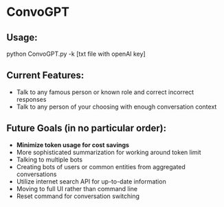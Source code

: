 # ConvoGPT
## Usage:
python ConvoGPT.py -k [txt file with openAI key]
## Current Features:
- Talk to any famous person or known role and correct incorrect responses
- Talk to any person of your choosing with enough conversation context
## Future Goals (in no particular order):
- **Minimize token usage for cost savings**
- More sophisticated summarization for working around token limit
- Talking to multiple bots
- Creating bots of users or common entities from aggregated conversations
- Utilize internet search API for up-to-date information
- Moving to full UI rather than command line
- Reset command for conversation switching